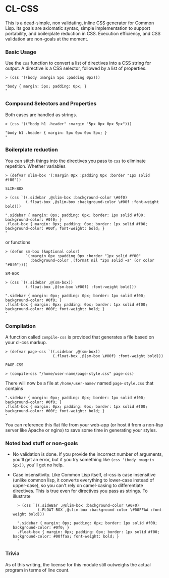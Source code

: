 CL-CSS
======

This is a dead-simple, non validating, inline CSS generator for Common Lisp. Its goals are axiomatic syntax, simple implementation to support portability, and boilerplate reduction in CSS. Execution efficiency, and CSS validation are non-goals at the moment.

### Basic Usage

Use the `css` function to convert a list of directives into a CSS string for output. A directive is a CSS selector, followed by a list of properties.

	> (css '((body :margin 5px :padding 0px)))
	
	"body { margin: 5px; padding: 0px; }
	"

### Compound Selectors and Properties

Both cases are handled as strings.

	> (css '(("body h1 .header" :margin "5px 0px 0px 5px")))

	"body h1 .header { margin: 5px 0px 0px 5px; }
	"

### Boilerplate reduction

You can stitch things into the directives you pass to `css` to eliminate repetition. Whether variables

	> (defvar slim-box '(:margin 0px :padding 0px :border "1px solid #f00"))

	SLIM-BOX

	> (css `((.sidebar ,@slim-box :background-color \#0f0)
	         (.float-box ,@slim-box :background-color \#00f :font-weight bold)))

	".sidebar { margin: 0px; padding: 0px; border: 1px solid #f00; background-color: #0f0; }
	.float-box { margin: 0px; padding: 0px; border: 1px solid #f00; background-color: #00f; font-weight: bold; }
	"
or functions

	> (defun sm-box (&optional color) 
	         `(:margin 0px :padding 0px :border "1px solid #f00" 
	           :background-color ,(format nil "2px solid ~a" (or color "#0f0"))))
	
	SM-BOX
	
	> (css `((.sidebar ,@(sm-box))
	         (.float-box ,@(sm-box \#00f) :font-weight bold)))
		 
	".sidebar { margin: 0px; padding: 0px; border: 1px solid #f00; background-color: #0f0; }
	.float-box { margin: 0px; padding: 0px; border: 1px solid #f00; background-color: #00f; font-weight: bold; }
	"

### Compilation

A function called `compile-css` is provided that generates a file based on your cl-css markup.

	> (defvar page-css `((.sidebar ,@(sm-box))
	                     (.float-box ,@(sm-box \#00f) :font-weight bold)))
	
	PAGE-CSS
	
	> (compile-css "/home/user-name/page-style.css" page-css)
	
There will now be a file at `/home/user-name/` named `page-style.css` that contains

	".sidebar { margin: 0px; padding: 0px; border: 1px solid #f00; background-color: #0f0; }
	.float-box { margin: 0px; padding: 0px; border: 1px solid #f00; background-color: #00f; font-weight: bold; }
	"
You can reference this flat file from your web-app (or host it from a non-lisp server like Apache or nginx) to save some time in generating your styles.
	

### Noted bad stuff or non-goals

+ No validation is done. If you provide the incorrect number of arguments, you'll get an error, but if you try something like `(css '(body :magrin 5px))`, you'll get no help.
+ Case insensitivity. Like Common Lisp itself, cl-css is case insensitive (unlike common lisp, it converts everything to lower-case instead of upper-case), so you can't rely on camel-casing to differentiate directives. This is true even for directives you pass as strings. To illustrate

		> (css `((.sideBar ,@slim-box :background-color \#0F0)
		         (.FLOAT-BOX ,@slim-box :background-color \#00FFAA :font-weight bold)))
	
		".sidebar { margin: 0px; padding: 0px; border: 1px solid #f00; background-color: #0f0; }
		.float-box { margin: 0px; padding: 0px; border: 1px solid #f00; background-color: #00ffaa; font-weight: bold; }
		"

### Trivia

As of this writing, the license for this module still outweighs the actual program in terms of line count.
